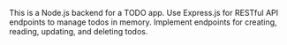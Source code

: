 <!-- Use this file to provide workspace-specific custom instructions to Copilot. For more details, visit https://code.visualstudio.com/docs/copilot/copilot-customization#_use-a-githubcopilotinstructionsmd-file -->

This is a Node.js backend for a TODO app. Use Express.js for RESTful API endpoints to manage todos in memory. Implement endpoints for creating, reading, updating, and deleting todos.

